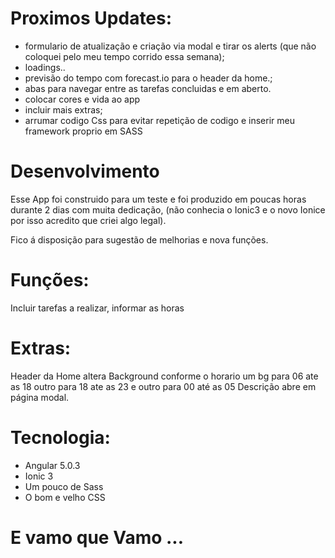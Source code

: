 # Proximos Updates:

- formulario de atualização e criação via modal e tirar os alerts (que não coloquei pelo meu tempo corrido essa semana);
- loadings..
- previsão do tempo com forecast.io para o header da home.;
- abas para navegar entre as tarefas concluidas e em aberto.
- colocar cores e vida ao app
- incluir mais extras;
- arrumar codigo Css para evitar repetição de codigo e inserir meu framework proprio em SASS

# Desenvolvimento
Esse App foi construido para um teste e foi produzido em poucas horas durante 2 dias com muita dedicação, (não conhecia o Ionic3 e o novo Ionice por isso acredito que criei algo legal).

Fico á disposição para sugestão de melhorias  e nova funções.


# Funções:

Incluir tarefas a realizar,
informar as horas


# Extras:

Header da Home altera Background conforme o horario um bg para 06 ate as 18 outro para 18 ate as 23 e outro para 00 até as 05
Descrição abre em página modal.

# Tecnologia:

- Angular 5.0.3 
- Ionic 3 
- Um pouco de Sass
- O bom e velho CSS


# E vamo que Vamo ...
